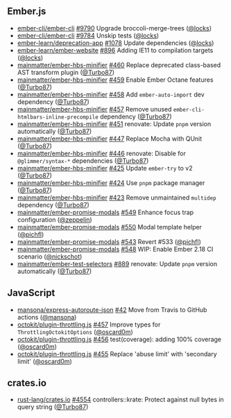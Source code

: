 ## Ember.js

- [ember-cli/ember-cli]
  [#9790](https://github.com/ember-cli/ember-cli/pull/9790) Upgrade
  broccoli-merge-trees ([@locks])
- [ember-cli/ember-cli]
  [#9784](https://github.com/ember-cli/ember-cli/pull/9784) Unskip tests
  ([@locks])
- [ember-learn/deprecation-app]
  [#1078](https://github.com/ember-learn/deprecation-app/pull/1078) Update
  dependencies ([@locks])
- [ember-learn/ember-website]
  [#896](https://github.com/ember-learn/ember-website/pull/896) Adding IE11 to
  compilation targets ([@locks])
- [mainmatter/ember-hbs-minifier]
  [#460](https://github.com/mainmatter/ember-hbs-minifier/pull/460) Replace
  deprecated class-based AST transform plugin ([@Turbo87])
- [mainmatter/ember-hbs-minifier]
  [#459](https://github.com/mainmatter/ember-hbs-minifier/pull/459) Enable Ember
  Octane features ([@Turbo87])
- [mainmatter/ember-hbs-minifier]
  [#458](https://github.com/mainmatter/ember-hbs-minifier/pull/458) Add
  `ember-auto-import` dev dependency ([@Turbo87])
- [mainmatter/ember-hbs-minifier]
  [#457](https://github.com/mainmatter/ember-hbs-minifier/pull/457) Remove
  unused `ember-cli-htmlbars-inline-precompile` dependency ([@Turbo87])
- [mainmatter/ember-hbs-minifier]
  [#451](https://github.com/mainmatter/ember-hbs-minifier/pull/451) renovate:
  Update `pnpm` version automatically ([@Turbo87])
- [mainmatter/ember-hbs-minifier]
  [#447](https://github.com/mainmatter/ember-hbs-minifier/pull/447) Replace
  Mocha with QUnit ([@Turbo87])
- [mainmatter/ember-hbs-minifier]
  [#446](https://github.com/mainmatter/ember-hbs-minifier/pull/446) renovate:
  Disable for `@glimmer/syntax-*` dependencies ([@Turbo87])
- [mainmatter/ember-hbs-minifier]
  [#425](https://github.com/mainmatter/ember-hbs-minifier/pull/425) Update
  `ember-try` to v2 ([@Turbo87])
- [mainmatter/ember-hbs-minifier]
  [#424](https://github.com/mainmatter/ember-hbs-minifier/pull/424) Use `pnpm`
  package manager ([@Turbo87])
- [mainmatter/ember-hbs-minifier]
  [#423](https://github.com/mainmatter/ember-hbs-minifier/pull/423) Remove
  unmaintained `multidep` dependency ([@Turbo87])
- [mainmatter/ember-promise-modals]
  [#549](https://github.com/mainmatter/ember-promise-modals/pull/549) Enhance
  focus trap configuration ([@zeppelin])
- [mainmatter/ember-promise-modals]
  [#550](https://github.com/mainmatter/ember-promise-modals/pull/550) Modal
  template helper ([@pichfl])
- [mainmatter/ember-promise-modals]
  [#543](https://github.com/mainmatter/ember-promise-modals/pull/543) Revert
  #533 ([@pichfl])
- [mainmatter/ember-promise-modals]
  [#548](https://github.com/mainmatter/ember-promise-modals/pull/548) WIP:
  Enable Ember 2.18 CI scenario ([@nickschot])
- [mainmatter/ember-test-selectors]
  [#889](https://github.com/mainmatter/ember-test-selectors/pull/889) renovate:
  Update `pnpm` version automatically ([@Turbo87])

## JavaScript

- [mansona/express-autoroute-json]
  [#42](https://github.com/mansona/express-autoroute-json/pull/42) Move from
  Travis to GitHub actions ([@mansona])
- [octokit/plugin-throttling.js]
  [#457](https://github.com/octokit/plugin-throttling.js/pull/457) Improve types
  for `ThrottlingOctokitOptions` ([@oscard0m])
- [octokit/plugin-throttling.js]
  [#456](https://github.com/octokit/plugin-throttling.js/pull/456)
  test(coverage): adding 100% coverage ([@oscard0m])
- [octokit/plugin-throttling.js]
  [#455](https://github.com/octokit/plugin-throttling.js/pull/455) Replace
  'abuse limit' with 'secondary limit' ([@oscard0m])

## crates.io

- [rust-lang/crates.io]
  [#4554](https://github.com/rust-lang/crates.io/pull/4554) controllers::krate:
  Protect against null bytes in query string ([@Turbo87])

[@turbo87]: https://github.com/Turbo87
[@locks]: https://github.com/locks
[@mansona]: https://github.com/mansona
[@nickschot]: https://github.com/nickschot
[@oscard0m]: https://github.com/oscard0m
[@pichfl]: https://github.com/pichfl
[@zeppelin]: https://github.com/zeppelin
[ember-cli/ember-cli]: https://github.com/ember-cli/ember-cli
[ember-learn/deprecation-app]: https://github.com/ember-learn/deprecation-app
[ember-learn/ember-website]: https://github.com/ember-learn/ember-website
[mansona/express-autoroute-json]:
  https://github.com/mansona/express-autoroute-json
[octokit/plugin-throttling.js]: https://github.com/octokit/plugin-throttling.js
[rust-lang/crates.io]: https://github.com/rust-lang/crates.io
[mainmatter/ember-hbs-minifier]:
  https://github.com/mainmatter/ember-hbs-minifier
[mainmatter/ember-promise-modals]:
  https://github.com/mainmatter/ember-promise-modals
[mainmatter/ember-test-selectors]:
  https://github.com/mainmatter/ember-test-selectors
